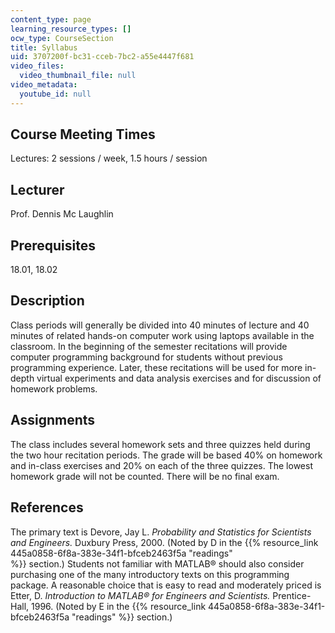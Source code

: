 ```yaml
---
content_type: page
learning_resource_types: []
ocw_type: CourseSection
title: Syllabus
uid: 3707200f-bc31-cceb-7bc2-a55e4447f681
video_files:
  video_thumbnail_file: null
video_metadata:
  youtube_id: null
---
```


Course Meeting Times
--------------------

Lectures: 2 sessions / week, 1.5 hours / session

Lecturer
--------

Prof. Dennis Mc Laughlin

Prerequisites
-------------

18.01, 18.02

Description
-----------

Class periods will generally be divided into 40 minutes of lecture and 40 minutes of related hands-on computer work using laptops available in the classroom. In the beginning of the semester recitations will provide computer programming background for students without previous programming experience. Later, these recitations will be used for more in-depth virtual experiments and data analysis exercises and for discussion of homework problems.

Assignments
-----------

The class includes several homework sets and three quizzes held during the two hour recitation periods. The grade will be based 40% on homework and in-class exercises and 20% on each of the three quizzes. The lowest homework grade will not be counted. There will be no final exam.

References
----------

The primary text is Devore, Jay L. _Probability and Statistics for Scientists and Engineers._ Duxbury Press, 2000. (Noted by D in the {{% resource_link 445a0858-6f8a-383e-34f1-bfceb2463f5a "readings" %}} section.) Students not familiar with MATLAB® should also consider purchasing one of the many introductory texts on this programming package. A reasonable choice that is easy to read and moderately priced is Etter, D. _Introduction to MATLAB® for Engineers and Scientists._ Prentice-Hall, 1996. (Noted by E in the {{% resource_link 445a0858-6f8a-383e-34f1-bfceb2463f5a "readings" %}} section.)
